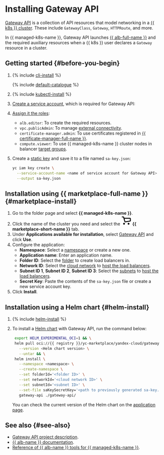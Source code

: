 # Installing Gateway API

[Gateway API](https://github.com/kubernetes-sigs/gateway-api) is a collection of API resources that model networking in a [{{ k8s }} cluster](../../managed-kubernetes/concepts/index.md#kubernetes-cluster). These include `GatewayClass`, `Gateway`, `HTTPRoute`, and more.

In {{ managed-k8s-name }}, Gateway API launches [{{ alb-full-name }}](../../application-load-balancer/) and the required auxiliary resources when a {{ k8s }} user declares a `Gateway` resource in a cluster.

## Getting started {#before-you-begin}

1. {% include [cli-install](../cli-install.md) %}

   {% include [default-catalogue](../default-catalogue.md) %}

1. {% include [kubectl-install](kubectl-install.md) %}
1. [Create a service account](../../iam/operations/sa/create.md), which is required for Gateway API:
1. [Assign it the roles](../../iam/operations/sa/assign-role-for-sa.md):
   * `alb.editor`: To create the required resources.
   * `vpc.publicAdmin`: To manage [external connectivity](../../vpc/security/index.md#roles-list).
   * `certificate-manager.admin`: To use certificates registered in [{{ certificate-manager-full-name }}](../../certificate-manager/).
   * `compute.viewer`: To use {{ managed-k8s-name }} cluster nodes in balancer [target groups](../../application-load-balancer/concepts/target-group.md).
1. Create a [static key](../../iam/operations/sa/create-access-key.md) and save it to a file named `sa-key.json`:

   ```bash
   yc iam key create \
     --service-account-name <name of service account for Gateway API> \
     --output sa-key.json
   ```


## Installation using {{ marketplace-full-name }} {#marketplace-install}

1. Go to the folder page and select **{{ managed-k8s-name }}**.
1. Click the name of the cluster you need and select the ![Marketplace](../../_assets/marketplace.svg) **{{ marketplace-short-name }}** tab.
1. Under **Applications available for installation**, select [Gateway API](/marketplace/products/yc/gateway-api) and click **Use**.
1. Configure the application:
   * **Namespace**: Select a [namespace](../../managed-kubernetes/concepts/index.md#namespace) or create a new one.
   * **Application name**: Enter an application name.
   * **Folder ID**: Select the [folder](../../resource-manager/concepts/resources-hierarchy.md#folder) to create load balancers in.
   * **Network ID**: Select the [cloud network](../../vpc/concepts/network.md#network) to [host the load balancers](../../application-load-balancer/concepts/application-load-balancer.md#lb-location).
   * **Subnet ID 1**, **Subnet ID 2**, **Subnet ID 3**: Select the [subnets](../../vpc/concepts/network.md#subnet) to [host the load balancers](../../application-load-balancer/concepts/application-load-balancer.md#lb-location).
   * **Secret Key**: Paste the contents of the `sa-key.json` file or create a new service account key.
1. Click **Install**.


## Installation using a Helm chart {#helm-install}

1. {% include [helm-install](helm-install.md) %}

1. To install a [Helm chart](https://helm.sh/docs/topics/charts/) with Gateway API, run the command below:

   ```bash
    export HELM_EXPERIMENTAL_OCI=1 && \
    helm pull oci://{{ registry }}/yc-marketplace/yandex-cloud/gateway-api/gateway-api-helm/gateway-api \
      --version <Helm chart version> \
      --untar && \
    helm install \
      --namespace <namespace> \
      --create-namespace \
      --set folderId='<folder ID>' \
      --set networkId='<cloud network ID>' \
      --set subnetId='<subnet ID>' \
      --set-file saKeySecretKey='<path to previously generated sa-key.json>' \
      gateway-api ./gateway-api/
   ```

   You can check the current version of the Helm chart on the [application page](/marketplace/products/yc/gateway-api#docker-images).

## See also {#see-also}

* [Gateway API project description](https://gateway-api.sigs.k8s.io/).
* [{{ alb-name }} documentation](../../application-load-balancer/).
* [Reference of {{ alb-name }} tools for {{ managed-k8s-name }}](../../application-load-balancer/k8s-ref/index.md).